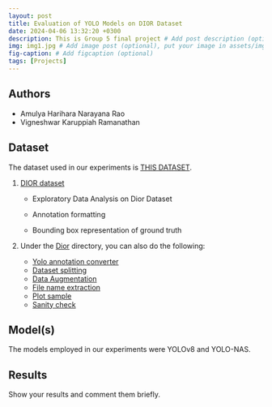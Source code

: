 ```yaml
---
layout: post
title: Evaluation of YOLO Models on DIOR Dataset
date: 2024-04-06 13:32:20 +0300
description: This is Group 5 final project # Add post description (optional)
img: img1.jpg # Add image post (optional), put your image in assets/img/
fig-caption: # Add figcaption (optional)
tags: [Projects]
---
```


## Authors
 - Amulya Harihara Narayana Rao
 - Vigneshwar Karuppiah Ramanathan

## Dataset
The dataset used in our experiments is [THIS DATASET](https://drive.google.com/drive/folders/1UdlgHk49iu6WpcJ5467iT-UqNPpx__CC).

1. [DIOR dataset](https://github.com/Deep-Learning-IGP-TUBS-SoSe2024/Group_05/blob/main/Final_Project/Dior/EDA_Dior.ipynb)

   - Exploratory Data Analysis on Dior Dataset

   - Annotation formatting

   - Bounding box representation of ground truth

2. Under the [Dior](https://github.com/Deep-Learning-IGP-TUBS-SoSe2024/Group_05/tree/main/Final_Project/Dior) directory, you can also do the following:

   - [Yolo annotation converter](https://github.com/Deep-Learning-IGP-TUBS-SoSe2024/Group_05/blob/main/Final_Project/Dior/helper_functions.py)
   - [Dataset splitting](https://github.com/Deep-Learning-IGP-TUBS-SoSe2024/Group_05/blob/main/Final_Project/Dior/split_train_val.py)
   - [Data Augmentation](https://github.com/Deep-Learning-IGP-TUBS-SoSe2024/Group_05/blob/main/Final_Project/Dior/data_aug.py)
   - [File name extraction](https://github.com/Deep-Learning-IGP-TUBS-SoSe2024/Group_05/blob/main/Final_Project/Dior/file_name_extraction.py)
   - [Plot sample](https://github.com/Deep-Learning-IGP-TUBS-SoSe2024/Group_05/blob/main/Final_Project/Dior/plot.py)
   - [Sanity check](https://github.com/Deep-Learning-IGP-TUBS-SoSe2024/Group_05/blob/main/Final_Project/Dior/Utils/sanity.py)

## Model(s)
The models employed in our experiments were YOLOv8 and YOLO-NAS.

## Results
Show your results and comment them briefly.